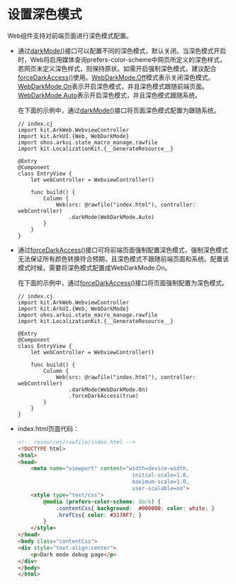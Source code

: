 # 设置深色模式

Web组件支持对前端页面进行深色模式配置。

- 通过[darkMode()](../../../API_Reference/source_zh_cn/arkui-cj/cj-web-web.md#func-darkmodewebdarkmode)接口可以配置不同的深色模式，默认关闭。当深色模式开启时，Web将启用媒体查询prefers-color-scheme中网页所定义的深色样式，若网页未定义深色样式，则保持原状。如需开启强制深色模式，建议配合[forceDarkAccess()](../../../API_Reference/source_zh_cn/arkui-cj/cj-web-web.md#func-forcedarkaccessbool)使用。[WebDarkMode.Off](../../../API_Reference/source_zh_cn/arkui-cj/cj-common-types.md#enum-webdarkmode)模式表示关闭深色模式。[WebDarkMode.On](../../../API_Reference/source_zh_cn/arkui-cj/cj-common-types.md#enum-webdarkmode)表示开启深色模式，并且深色模式跟随前端页面。[WebDarkMode.Auto](../../../API_Reference/source_zh_cn/arkui-cj/cj-common-types.md#enum-webdarkmode)表示开启深色模式，并且深色模式跟随系统。

    在下面的示例中，通过[darkMode()](../../../API_Reference/source_zh_cn/arkui-cj/cj-web-web.md#func-darkmodewebdarkmode)接口将页面深色模式配置为跟随系统。

    <!-- compile -->

    ```cangjie
    // index.cj
    import kit.ArkWeb.WebviewController
    import kit.ArkUI.{Web, WebDarkMode}
    import ohos.arkui.state_macro_manage.rawfile
    import kit.LocalizationKit.{__GenerateResource__}

    @Entry
    @Component
    class EntryView {
        let webController = WebviewController()

        func build() {
            Column {
                Web(src: @rawfile("index.html"), controller: webController)
                    .darkMode(WebDarkMode.Auto)
            }
        }
    }
    ```

- 通过[forceDarkAccess()](../../../API_Reference/source_zh_cn/arkui-cj/cj-web-web.md#func-forcedarkaccessbool)接口可将前端页面强制配置深色模式，强制深色模式无法保证所有颜色转换符合预期，且深色模式不跟随前端页面和系统。配置该模式时候，需要将深色模式配置成WebDarkMode.On。

    在下面的示例中，通过[forceDarkAccess()](../../../API_Reference/source_zh_cn/arkui-cj/cj-web-web.md#func-forcedarkaccessbool)接口将页面强制配置为深色模式。

    <!-- compile -->

    ```cangjie
    // index.cj
    import kit.ArkWeb.WebviewController
    import kit.ArkUI.{Web, WebDarkMode}
    import ohos.arkui.state_macro_manage.rawfile
    import kit.LocalizationKit.{__GenerateResource__}

    @Entry
    @Component
    class EntryView {
        let webController = WebviewController()

        func build() {
            Column {
                Web(src: @rawfile("index.html"), controller: webController)
                    .darkMode(WebDarkMode.On)
                    .forceDarkAccess(true)
            }
        }
    }
    ```

- index.html页面代码：

    ```html
    <!-- resources/rawfile/index.html -->
    <!DOCTYPE html>
    <html>
    <head>
        <meta name="viewport" content="width=device-width,
                                        initial-scale=1.0,
                                        maximum-scale=1.0,
                                        user-scalable=no">
        <style type="text/css">
            @media (prefers-color-scheme: dark) {
                .contentCss{ background:  #000000; color: white; }
                .hrefCss{ color: #317AF7; }
            }
        </style>
    </head>
    <body class="contentCss">
    <div style="text-align:center">
        <p>Dark mode debug page</p>
    </div>
    </body>
    </html>
    ```

